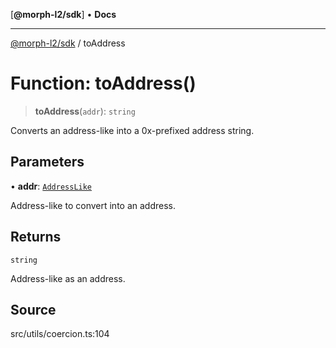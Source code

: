 [**@morph-l2/sdk**] • **Docs**

***

[@morph-l2/sdk](../1-globals.md) / toAddress

# Function: toAddress()

> **toAddress**(`addr`): `string`

Converts an address-like into a 0x-prefixed address string.

## Parameters

• **addr**: [`AddressLike`](../type-aliases/AddressLike.md)

Address-like to convert into an address.

## Returns

`string`

Address-like as an address.

## Source

src/utils/coercion.ts:104
